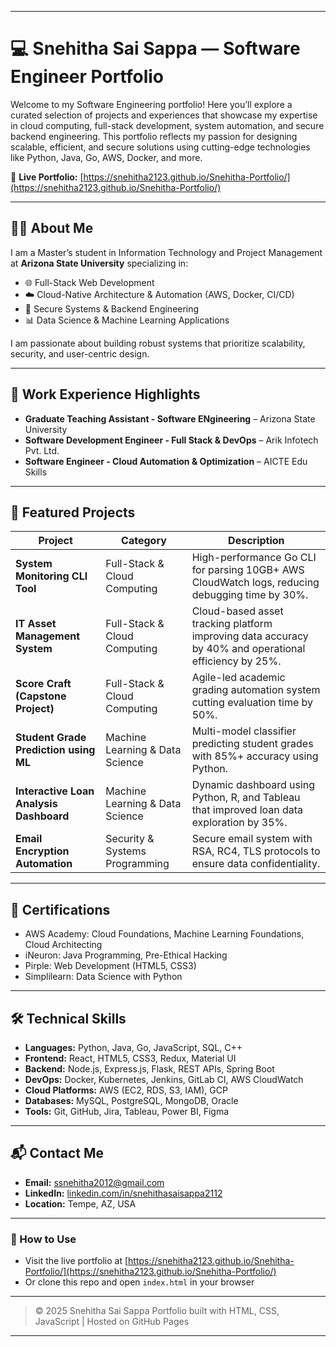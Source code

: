 
---

# 💻 Snehitha Sai Sappa — Software Engineer Portfolio

Welcome to my Software Engineering portfolio! Here you’ll explore a curated selection of projects and experiences that showcase my expertise in cloud computing, full-stack development, system automation, and secure backend engineering. This portfolio reflects my passion for designing scalable, efficient, and secure solutions using cutting-edge technologies like Python, Java, Go, AWS, Docker, and more.

🔗 **Live Portfolio:** [https://snehitha2123.github.io/Snehitha-Portfolio/](https://snehitha2123.github.io/Snehitha-Portfolio/)

---

## 👩‍💻 About Me

I am a Master’s student in Information Technology and Project Management at **Arizona State University** specializing in:

* 🌐 Full-Stack Web Development
* ☁️ Cloud-Native Architecture & Automation (AWS, Docker, CI/CD)
* 🔐 Secure Systems & Backend Engineering
* 📊 Data Science & Machine Learning Applications

I am passionate about building robust systems that prioritize scalability, security, and user-centric design.

---

## 💼 Work Experience Highlights

* **Graduate Teaching Assistant - Software ENgineering** – Arizona State University
* **Software Development Engineer - Full Stack & DevOps** – Arik Infotech Pvt. Ltd.
* **Software Engineer - Cloud Automation & Optimization** – AICTE Edu Skills

---

## 🚀 Featured Projects

| Project                                 | Category                        | Description                                                                                           |
| --------------------------------------- | ------------------------------- | ----------------------------------------------------------------------------------------------------- |
| **System Monitoring CLI Tool**          | Full-Stack & Cloud Computing    | High-performance Go CLI for parsing 10GB+ AWS CloudWatch logs, reducing debugging time by 30%.        |
| **IT Asset Management System**          | Full-Stack & Cloud Computing    | Cloud-based asset tracking platform improving data accuracy by 40% and operational efficiency by 25%. |
| **Score Craft (Capstone Project)**      | Full-Stack & Cloud Computing    | Agile-led academic grading automation system cutting evaluation time by 50%.                          |
| **Student Grade Prediction using ML**   | Machine Learning & Data Science | Multi-model classifier predicting student grades with 85%+ accuracy using Python.                     |
| **Interactive Loan Analysis Dashboard** | Machine Learning & Data Science | Dynamic dashboard using Python, R, and Tableau that improved loan data exploration by 35%.            |
| **Email Encryption Automation**         | Security & Systems Programming  | Secure email system with RSA, RC4, TLS protocols to ensure data confidentiality.                      |

---

## 📜 Certifications

* AWS Academy: Cloud Foundations, Machine Learning Foundations, Cloud Architecting
* iNeuron: Java Programming, Pre-Ethical Hacking
* Pirple: Web Development (HTML5, CSS3)
* Simplilearn: Data Science with Python

---

## 🛠️ Technical Skills

* **Languages:** Python, Java, Go, JavaScript, SQL, C++
* **Frontend:** React, HTML5, CSS3, Redux, Material UI
* **Backend:** Node.js, Express.js, Flask, REST APIs, Spring Boot
* **DevOps:** Docker, Kubernetes, Jenkins, GitLab CI, AWS CloudWatch
* **Cloud Platforms:** AWS (EC2, RDS, S3, IAM), GCP
* **Databases:** MySQL, PostgreSQL, MongoDB, Oracle
* **Tools:** Git, GitHub, Jira, Tableau, Power BI, Figma

---

## 📬 Contact Me

* **Email:** [ssnehitha2012@gmail.com](mailto:ssnehitha2012@gmail.com)
* **LinkedIn:** [linkedin.com/in/snehithasaisappa2112](https://www.linkedin.com/in/snehithasaisappa2112/)
* **Location:** Tempe, AZ, USA

---

### 📌 How to Use

* Visit the live portfolio at [https://snehitha2123.github.io/Snehitha-Portfolio/](https://snehitha2123.github.io/Snehitha-Portfolio/)
* Or clone this repo and open `index.html` in your browser

---

> © 2025 Snehitha Sai Sappa
> Portfolio built with HTML, CSS, JavaScript | Hosted on GitHub Pages

---

